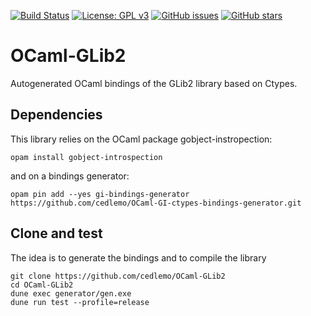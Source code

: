 [![Build Status](https://travis-ci.org/cedlemo/OCaml-GLib2.svg?branch=master)](https://travis-ci.org/cedlemo/OCaml-GLib2)
[![License: GPL v3](https://img.shields.io/badge/License-GPL%20v3-blue.svg)](https://www.gnu.org/licenses/gpl-3.0)
[![GitHub issues](https://img.shields.io/github/issues/cedlemo/OCaml-GLib2.svg)](https://github.com/cedlemo/OCaml-GLib2/issues)
[![GitHub stars](https://img.shields.io/github/stars/cedlemo/OCaml-GLib2.svg)](https://github.com/cedlemo/OCaml-GLib2/stargazers)

# OCaml-GLib2

Autogenerated OCaml bindings of the GLib2 library based on Ctypes.

## Dependencies

This library relies on the OCaml package gobject-instropection:
```
opam install gobject-introspection
```

and on a bindings generator:

```
opam pin add --yes gi-bindings-generator https://github.com/cedlemo/OCaml-GI-ctypes-bindings-generator.git
```

## Clone and test

The idea is to generate the bindings and to compile the library

```
git clone https://github.com/cedlemo/OCaml-GLib2
cd OCaml-GLib2
dune exec generator/gen.exe
dune run test --profile=release
```
